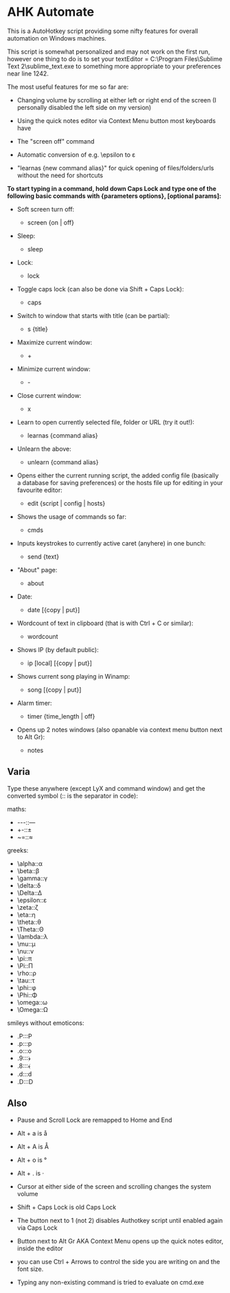AHK Automate
============

This is a AutoHotkey script providing some nifty features for overall automation on Windows machines.


This script is somewhat personalized and may not work on the first run, however
one thing to do is to set your textEditor = C:\Program Files\Sublime Text 2\sublime_text.exe
to something more appropriate to your preferences near line 1242.

The most useful features for me so far are:

* Changing volume by scrolling at either left or right end of the screen (I personally disabled the left side on my version)

* Using the quick notes editor via Context Menu button most keyboards have

* The "screen off" command

* Automatic conversion of e.g. \epsilon to ε

* "learnas {new command alias}" for quick opening of files/folders/urls without the need for shortcuts


**To start typing in a command, hold down Caps Lock and type one of the following basic commands with {parameters options}, [optional params]:**

* Soft screen turn off:
    * screen {on | off}


* Sleep:
    * sleep


* Lock:
    * lock


* Toggle caps lock (can also be done via Shift + Caps Lock):
    * caps


* Switch to window that starts with title (can be partial):
    * s {title}


* Maximize current window:
    * \+


* Minimize current window:
    * \-


* Close current window:
    * x


* Learn to open currently selected file, folder or URL (try it out!):
    * learnas {command alias}


* Unlearn the above:
    * unlearn {command alias}


* Opens either the current running script, the added config file (basically a database for saving preferences)
or the hosts file up for editing in your favourite editor:
    * edit {script | config | hosts}


* Shows the usage of commands so far:
    * cmds


* Inputs keystrokes to currently active caret (anyhere) in one bunch:
    * send {text}


* "About" page:
    * about


* Date:
    * date [{copy | put}]


* Wordcount of text in clipboard (that is with Ctrl + C or similar):
    * wordcount


* Shows IP (by default public):
    * ip [local] [{copy | put}]


* Shows current song playing in Winamp:
    * song [{copy | put}]


* Alarm timer:
    * timer {time_length | off}


* Opens up 2 notes windows (also opanable via context menu button next to Alt Gr):
    * notes


## Varia

Type these anywhere (except LyX and command window) and get the converted symbol (:: is the separator in code):


maths:
* ---::—
* +-::±
* ~=::≈

greeks:
* \alpha::α
* \beta::β
* \gamma::γ
* \delta::δ
* \Delta::Δ
* \epsilon::ε
* \zeta::ζ
* \eta::η
* \theta::θ
* \Theta::Θ
* \lambda::λ
* \mu::μ
* \nu::ν
* \pi::π
* \Pi::Π
* \rho::ρ
* \tau::τ
* \phi::φ
* \Phi::Φ
* \omega::ω
* \Omega::Ω


smileys without emoticons:
* .P:::Ρ
* .p:::р
* .o:::ο
* .9:::﴿
* .8:::﴾
* .d:::ԁ
* .D:::D

## Also

* Pause and Scroll Lock are remapped to Home and End

* Alt + a is å

* Alt + A is Å

* Alt + o is °

* Alt + . is ·

* Cursor at either side of the screen and scrolling changes the system volume

* Shift + Caps Lock is old Caps Lock

* The button next to 1 (not 2) disables Authotkey script until enabled again via Caps Lock

* Button next to Alt Gr AKA Context Menu opens up the quick notes editor, inside the editor

* you can use Ctrl + Arrows to control the side you are writing on and the font size.

* Typing any non-existing command is tried to evaluate on cmd.exe




